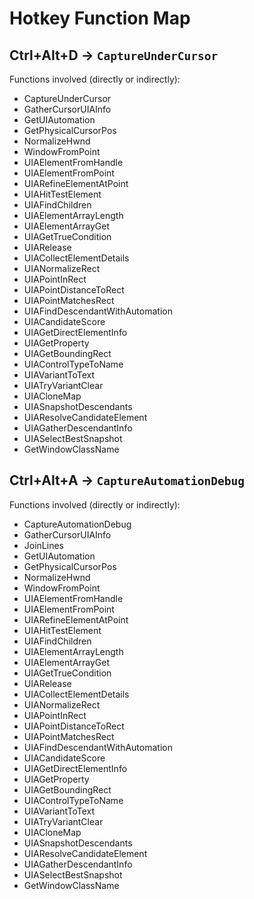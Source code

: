 # Hotkey Function Map

## Ctrl+Alt+D → `CaptureUnderCursor`
Functions involved (directly or indirectly):
- CaptureUnderCursor
- GatherCursorUIAInfo
- GetUIAutomation
- GetPhysicalCursorPos
- NormalizeHwnd
- WindowFromPoint
- UIAElementFromHandle
- UIAElementFromPoint
- UIARefineElementAtPoint
- UIAHitTestElement
- UIAFindChildren
- UIAElementArrayLength
- UIAElementArrayGet
- UIAGetTrueCondition
- UIARelease
- UIACollectElementDetails
- UIANormalizeRect
- UIAPointInRect
- UIAPointDistanceToRect
- UIAPointMatchesRect
- UIAFindDescendantWithAutomation
- UIACandidateScore
- UIAGetDirectElementInfo
- UIAGetProperty
- UIAGetBoundingRect
- UIAControlTypeToName
- UIAVariantToText
- UIATryVariantClear
- UIACloneMap
- UIASnapshotDescendants
- UIAResolveCandidateElement
- UIAGatherDescendantInfo
- UIASelectBestSnapshot
- GetWindowClassName

## Ctrl+Alt+A → `CaptureAutomationDebug`
Functions involved (directly or indirectly):
- CaptureAutomationDebug
- GatherCursorUIAInfo
- JoinLines
- GetUIAutomation
- GetPhysicalCursorPos
- NormalizeHwnd
- WindowFromPoint
- UIAElementFromHandle
- UIAElementFromPoint
- UIARefineElementAtPoint
- UIAHitTestElement
- UIAFindChildren
- UIAElementArrayLength
- UIAElementArrayGet
- UIAGetTrueCondition
- UIARelease
- UIACollectElementDetails
- UIANormalizeRect
- UIAPointInRect
- UIAPointDistanceToRect
- UIAPointMatchesRect
- UIAFindDescendantWithAutomation
- UIACandidateScore
- UIAGetDirectElementInfo
- UIAGetProperty
- UIAGetBoundingRect
- UIAControlTypeToName
- UIAVariantToText
- UIATryVariantClear
- UIACloneMap
- UIASnapshotDescendants
- UIAResolveCandidateElement
- UIAGatherDescendantInfo
- UIASelectBestSnapshot
- GetWindowClassName
